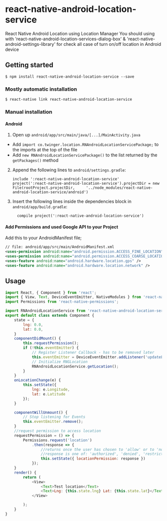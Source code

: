 
# react-native-android-location-service
React Native Android Location using Location Manager 
You should using with 'react-native-android-location-services-dialog-box' & 'react-native-android-settings-library' 
for check all case of turn on/off location in Android device


## Getting started

`$ npm install react-native-android-location-service --save`

### Mostly automatic installation

`$ react-native link react-native-android-location-service`

### Manual installation

#### Android

1. Open up `android/app/src/main/java/[...]/MainActivity.java`
  - Add `import co.twinger.location.RNAndroidLocationServicePackage;` to the imports at the top of the file
  - Add `new RNAndroidLocationServicePackage()` to the list returned by the `getPackages()` method
2. Append the following lines to `android/settings.gradle`:
  	```
  	include ':react-native-android-location-service'
  	project(':react-native-android-location-service').projectDir = new File(rootProject.projectDir, 	'../node_modules/react-native-android-location-service/android')
  	```
3. Insert the following lines inside the dependencies block in `android/app/build.gradle`:
  	```
      compile project(':react-native-android-location-service')
  	```

#### Add Permissions and used Google API to your Project

Add this to your AndroidManifest file;

``` xml
// file: android/app/src/main/AndroidManifest.xml
<uses-permission android:name="android.permission.ACCESS_FINE_LOCATION" />
<uses-permission android:name="android.permission.ACCESS_COARSE_LOCATION" />
<uses-feature android:name="android.hardware.location.gps" />
<uses-feature android:name="android.hardware.location.network" />

```

## Usage
```javascript
import React, { Component } from 'react';
import { View, Text, DeviceEventEmitter, NativeModules } from 'react-native';
import Permissions from 'react-native-permissions';

import RNAndroidLocationService from 'react-native-android-location-service';
export default class extends Component {
    state = {
        lng: 0.0,
        lat: 0.0,
    }
    componentDidMount() {
        this.requestPermission();
        if (!this.eventEmitter) {
            // Register Listener Callback - has to be removed later
            this.eventEmitter = DeviceEventEmitter.addListener('updateLocation', this.onLocationChange.bind(this));
            // Initialize RNGLocation
            RNAndroidLocationService.getLocation();
        }
    }
    onLocationChange(e) {
        this.setState({
            lng: e.Longitude,
            lat: e.Latitude
        });
    }

    componentWillUnmount() {
        // Stop listening for Events
        this.eventEmitter.remove();
    }
    //request permission to access location
    requestPermission = () => {
        Permissions.request('location')
            .then(response => {
                //returns once the user has chosen to 'allow' or to 'not allow' access
                //response is one of: 'authorized', 'denied', 'restricted', or 'undetermined'
                this.setState({ locationPermission: response })
            });
    }
    render() {
        return (
            <View>
                <Text>Test location</Text>
                <Text>Lng: {this.state.lng} Lat: {this.state.lat}</Text>
            </View>

        );
    }
}
```
  